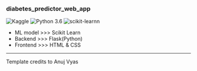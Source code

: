 ### diabetes_predictor_web_app  

![Kaggle](https://img.shields.io/badge/Dataset-Kaggle-blue.svg) ![Python 3.6](https://img.shields.io/badge/Python-3.6-brightgreen.svg) ![scikit-learnn](https://img.shields.io/badge/Library-Scikit_Learn-orange.svg)


  - ML model >>>   Scikit Learn  
  - Backend   >>> Flask(Python)  
  - Frontend  >>>  HTML & CSS  
  
  
  ---


Template credits to Anuj Vyas
